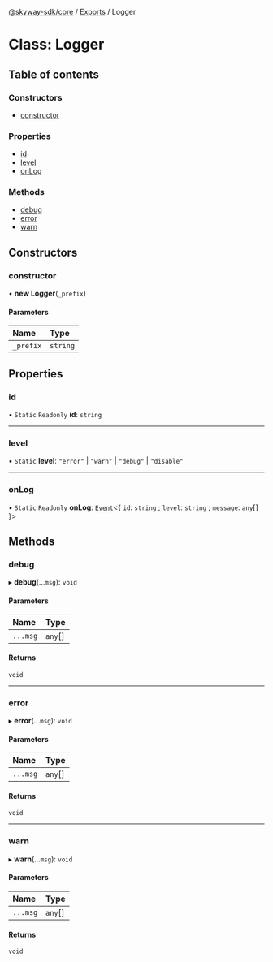 [@skyway-sdk/core](../README.md) / [Exports](../modules.md) / Logger

# Class: Logger

## Table of contents

### Constructors

- [constructor](Logger.md#constructor)

### Properties

- [id](Logger.md#id)
- [level](Logger.md#level)
- [onLog](Logger.md#onlog)

### Methods

- [debug](Logger.md#debug)
- [error](Logger.md#error)
- [warn](Logger.md#warn)

## Constructors

### constructor

• **new Logger**(`_prefix`)

#### Parameters

| Name | Type |
| :------ | :------ |
| `_prefix` | `string` |

## Properties

### id

▪ `Static` `Readonly` **id**: `string`

___

### level

▪ `Static` **level**: ``"error"`` \| ``"warn"`` \| ``"debug"`` \| ``"disable"``

___

### onLog

▪ `Static` `Readonly` **onLog**: [`Event`](Event.md)<{ `id`: `string` ; `level`: `string` ; `message`: `any`[]  }\>

## Methods

### debug

▸ **debug**(...`msg`): `void`

#### Parameters

| Name | Type |
| :------ | :------ |
| `...msg` | `any`[] |

#### Returns

`void`

___

### error

▸ **error**(...`msg`): `void`

#### Parameters

| Name | Type |
| :------ | :------ |
| `...msg` | `any`[] |

#### Returns

`void`

___

### warn

▸ **warn**(...`msg`): `void`

#### Parameters

| Name | Type |
| :------ | :------ |
| `...msg` | `any`[] |

#### Returns

`void`
